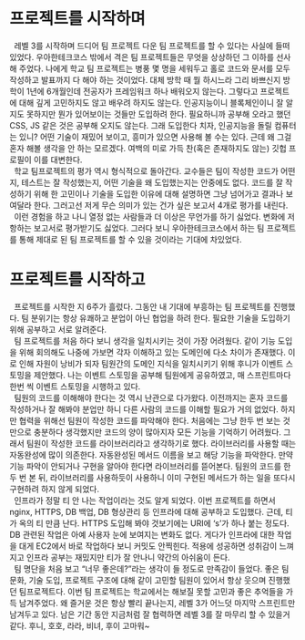 # 프로젝트를 시작하며
&nbsp;&nbsp;레벨 3를 시작하며 드디어 팀 프로젝트 다운 팀 프로젝트를 할 수 있다는 사실에 들떠있었다. 우아한테크코스 밖에서 격은 팀 프로젝트들은 무엇을 상상하던 그 이하를 선사해 주었다. 나에게 학교 팀 프로젝트는 병풍 몇 명을 세워두고 홀로 코드와 문서를 모두 작성하고 발표까지 다 해야 하는 것이었다. 대체 방학 때 뭘 하시느라 그리 바쁘신지 방학이 1년에 6개월인데 전공자가 프레임워크 하나 배워오지 않는다. 그렇다고 프로젝트에 대해 깊게 고민하지도 않고 배우려 하지도 않는다. 인공지능이니 블록체인이니 잘 알지도 못하지만 뭔가 있어보이는 것들만 도입하려 한다. 필요하니까 공부해 오라고 했던 CSS, JS 같은 것은 공부해 오지도 않는다. 그래 도입한다 치자, 인공지능을 돌릴 컴퓨터는 있니? 어떤 기술이 재밌어 보이고, 흥미가 있으면 사용해 볼 수는 있다. 근데 왜 그걸 혼자 해볼 생각을 안 하는 모르겠다. 여백의 미로 가득 찬(혹은 존재하지도 않는) 깃헙 프로필이 이를 대변한다.  
&nbsp;&nbsp;학교 팀프로젝트의 평가 역시 형식적으로 돌아간다. 교수들은 팀이 작성한 코드가 어떤지, 테스트는 잘 작성했는지, 어떤 기술을 왜 도입했는지는 안중에도 없다. 코드를 잘 작성하기 위해 한 고민이나 기술을 도입한 이유에 대해 설명하면 그냥 넘어가고 결과나 보여달라 한다. 그러고선 저게 무슨 의미가 있는 건가 싶은 보고서 4개로 평가를 내린다.  
&nbsp;&nbsp;이런 경험을 하고 나니 열정 없는 사람들과 더 이상은 무언가를 하기 싫었다. 변화에 저항하는 보고서로 평가받기도 싫었다. 그러다 보니 우아한테크코스에서 하는 팀 프로젝트를 통해 제대로 된 팀 프로젝트를 할 수 있을 것이라는 기대에 차있었다.
# 프로젝트를 시작하고 
&nbsp;&nbsp;프로젝트를 시작한 지 6주가 흘렀다. 그동안 내 기대에 부흥하는 팀 프로젝트를 진행했다. 팀 분위기는 항상 유쾌하고 분업이 아닌 협업을 하려 한다. 필요한 기술을 도입하기 위해 공부하고 서로 알려준다.  
&nbsp;&nbsp;팀 프로젝트를 처음 하다 보니 생각을 일치시키는 것이 가장 어려웠다. 같이 기능 도입을 위해 회의해도 나중에 가보면 각자 이해하고 있는 도메인에 다소 차이가 존재했다. 이로 인해 자원이 낭비가 되자 팀원간의 도메인 지식을 일치시키기 위해 후니가 이벤트 스토밍을 제안했다. 나는 이벤트 스토밍을 공부해 팀원에게 공유하였고, 매 스프린트마다 한번 씩 이벤트 스토밍을 시행하고 있다.  
&nbsp;&nbsp;팀원의 코드를 이해해야 한다는 것 역시 난관으로 다가왔다. 이전까지는 혼자 코드를 작성하거나 잘 해봐야 분업만 하니 다른 사람의 코드를 이해할 필요가 거의 없었다. 하지만 협력을 위해선 팀원이 작성한 코드를 파악해야 한다. 처음에는 그냥 한두 번 보는 것만으로 충분하다 생각했지만 코드의 양이 많아지자 모든 기능을 기억하기 어려웠다. 그래서 팀원이 작성한 코드를 라이브러리라고 생각하기로 했다. 라이브러리를 사용할 때는 자동완성에 많이 의존한다. 자동완성된 메서드 이름을 보고 해당 기능을 파악한다. 만약 기능 파악이 안되거나 구현을 알아야 한다면 라이브러리를 뜯어본다. 팀원의 코드를 한두 번 본 뒤, 라이브러리를 사용하듯이 사용하니 이미 구현된 메서드가 하는 일을 또다시 구현하려 하지 않게 되었다.  
&nbsp;&nbsp;인프라가 정말 티 안 나는 작업이라는 것도 알게 되었다. 이번 프로젝트를 하면서 nginx, HTTPS, DB 백업, DB 형상관리 등 인프라에 대해 공부하고 도입했다. 근데, 티가 옥의 티 만큼 난다. HTTPS 도입해 봐야 것보기에는 URI에 ‘s’가 하나 붙는 정도다. DB 관련된 작업은 아예 사용자 눈에 보여지는 변화도 없다. 게다가 인프라에 대한 작업을 대게 EC2에서 바로 작업하다 보니 커밋도 안찍힌다. 적용에 성공하면 성취감이 느껴지고 인프라 공부는 재밌지만 티가 잘 안나니 약간의 아쉬움이 든다.  
&nbsp;&nbsp;팀 명단을 처음 보고 “너무 좋은데?”라는 생각이 들 정도로 만족감이 들었다. 좋은 팀 문화, 기술 도입, 프로젝트 구조에 대해 같이 고민할 팀원이 있어서 항상 웃으며 진행했던 팀프로젝트다. 이번 팀 프로젝트는 학교에서는 해보질 못할 고민과 좋은 추억들을 가득 남겨주었다. 왜 즐거운 것은 항상 빨리 끝나는지, 레벨 3가 어느덧 마지막 스프린트만 남겨두고 있다. 남은 기간 동안 지금처럼 잘 협력하면 레벨 3를 잘 마무리 할 수 있을거 같다. 후니, 호호, 라라, 비녀, 후이 고마워~
